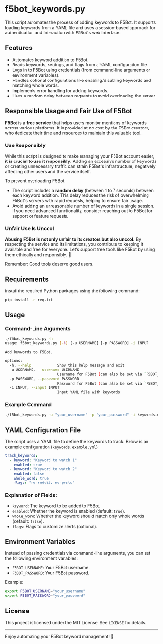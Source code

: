# f5bot_keywords.py

This script automates the process of adding keywords to F5Bot. It supports loading keywords from a YAML file and uses a session-based approach for authentication and interaction with F5Bot's web interface.

## Features

- Automates keyword addition to F5Bot.
- Reads keywords, settings, and flags from a YAML configuration file.
- Logs in to F5Bot using credentials (from command-line arguments or environment variables).
- Handles optional configurations like enabling/disabling keywords and matching whole words.
- Implements error handling for adding keywords.
- Uses a random delay between requests to avoid overloading the server.

## Responsible Usage and Fair Use of F5Bot

**F5Bot** is a **free service** that helps users monitor mentions of keywords across various platforms. It is provided at no cost by the F5Bot creators, who dedicate their time and resources to maintain this valuable tool. 

### Use Responsibly

While this script is designed to make managing your F5Bot account easier, **it is crucial to use it responsibly**. Adding an excessive number of keywords or creating unnecessary traffic can strain F5Bot's infrastructure, negatively affecting other users and the service itself.

To prevent overloading F5Bot:
- The script includes a **random delay** (between 1 to 7 seconds) between each keyword addition. This delay reduces the risk of overwhelming F5Bot's servers with rapid requests, helping to ensure fair usage.
- Avoid adding an unreasonable number of keywords in a single session. If you need advanced functionality, consider reaching out to F5Bot for support or feature requests.

### Unfair Use Is Uncool

**Abusing F5Bot is not only unfair to its creators but also uncool.** By respecting the service and its limitations, you contribute to keeping it available and free for everyone. Let’s support free tools like F5Bot by using them ethically and responsibly. 🌟

Remember: Good tools deserve good users.

## Requirements

Install the required Python packages using the following command:

```bash
pip install -r req.txt
```

## Usage

### Command-Line Arguments

```bash
./f5bot_keywords.py -h
usage: f5bot_keywords.py [-h] [-u USERNAME] [-p PASSWORD] -i INPUT

Add keywords to F5Bot.

options:
  -h, --help            Show this help message and exit
  -u USERNAME, --username USERNAME
                        Username for F5Bot (can also be set via `F5BOT_USERNAME` environment variable)
  -p PASSWORD, --password PASSWORD
                        Password for F5Bot (can also be set via `F5BOT_PASSWORD` environment variable)
  -i INPUT, --input INPUT
                        Input YAML file with keywords
```

### Example Command

```bash
./f5bot_keywords.py -u "your_username" -p "your_password" -i keywords.example.yml
```

## YAML Configuration File

The script uses a YAML file to define the keywords to track. Below is an example configuration (`keywords.example.yml`):

```yaml
track_keywords:
  - keyword: "Keyword to watch 1"
    enabled: true
  - keyword: "Keyword to watch 2"
    enabled: false
    whole_word: true
    flags: "no-reddit, no-posts"
```

### Explanation of Fields:
- `keyword`: The keyword to be added to F5Bot.
- `enabled`: Whether the keyword is enabled (default: `true`).
- `whole_word`: Whether the keyword should match only whole words (default: `false`).
- `flags`: Flags to customize alerts (optional).

## Environment Variables

Instead of passing credentials via command-line arguments, you can set the following environment variables:

- `F5BOT_USERNAME`: Your F5Bot username.
- `F5BOT_PASSWORD`: Your F5Bot password.

Example:
```bash
export F5BOT_USERNAME="your_username"
export F5BOT_PASSWORD="your_password"
```

## License

This project is licensed under the MIT License. See `LICENSE` for details.

---

Enjoy automating your F5Bot keyword management! 🚀